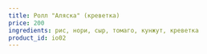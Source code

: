 ```yaml
---
title: Ролл "Аляска" (креветка)
price: 200
ingredients: рис, нори, сыр, томаго, кунжут, креветка
product_id: io02
---
```


